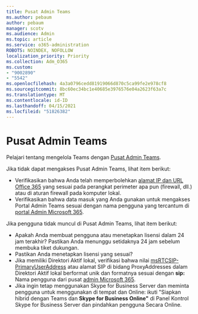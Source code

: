 ```yaml
---
title: Pusat Admin Teams
ms.author: pebaum
author: pebaum
manager: scotv
ms.audience: Admin
ms.topic: article
ms.service: o365-administration
ROBOTS: NOINDEX, NOFOLLOW
localization_priority: Priority
ms.collection: Adm_O365
ms.custom:
- "9002890"
- "5542"
ms.openlocfilehash: 4a3a0796cedd81919066d870c5ca99fe2e978cf8
ms.sourcegitcommit: 8bc60ec34bc1e40685e3976576e04a2623f63a7c
ms.translationtype: MT
ms.contentlocale: id-ID
ms.lasthandoff: 04/15/2021
ms.locfileid: "51826382"
---
```

# <a name="teams-admin-center"></a>Pusat Admin Teams

Pelajari tentang mengelola Teams dengan [Pusat Admin Teams](https://docs.microsoft.com/microsoftteams/manage-teams-skypeforbusiness-admin-center).

Jika tidak dapat mengakses Pusat Admin Teams, lihat item berikut:

- Verifikasikan bahwa Anda telah memperbolehkan [alamat IP dan URL Office 365](https://docs.microsoft.com/Office365/Enterprise/office-365-ip-web-service) yang sesuai pada perangkat perimeter apa pun (firewall, dll.) atau di aturan firewall pada komputer lokal.
- Verifikasikan bahwa data masuk yang Anda gunakan untuk mengakses Portal Admin Teams sesuai dengan nama pengguna yang tercantum di [portal Admin Microsoft 365](https://admin.microsoft.com/Adminportal/Home?source=applauncher#/users).

Jika pengguna tidak muncul di Pusat Admin Teams, lihat item berikut:

- Apakah Anda membuat pengguna atau menetapkan lisensi dalam 24 jam terakhir? Pastikan Anda menunggu setidaknya 24 jam sebelum membuka tiket dukungan.
- Pastikan Anda menetapkan lisensi yang sesuai?
- Jika memiliki Direktori Aktif lokal, verifikasi bahwa nilai [msRTCSIP-PrimaryUserAddress](https://docs.microsoft.com/skypeforbusiness/troubleshoot/online-configuration/msrtcsip-primaryuseraddress-proxyaddaddress) atau alamat SIP di bidang ProxyAddresses dalam Direktori Aktif lokal berformat unik dan formatnya sesuai dengan **sip:** Nama pengguna dari pusat [admin Microsoft 365](https://admin.microsoft.com/Adminportal/Home?source=applauncher#/users).
- Jika ingin tetap menggunakan Skype for Business Server dan meminta pengguna untuk menggunakan di tempat dan Online: ikuti "Siapkan hibrid dengan Teams dan **Skype for Business Online"** di Panel Kontrol Skype for Business Server dan pindahkan pengguna Secara Online.
